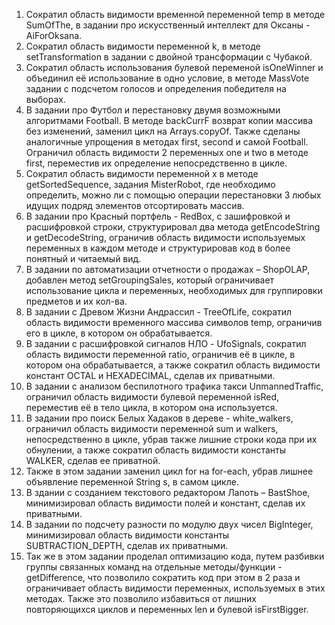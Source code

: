 1.	Сократил область видимости временной переменной temp в методе SumOfThe, в задании про искусственный интеллект для Оксаны - AiForOksana.
2.	Сократил область видимости переменной k, в методе setTransformation в задании с двойной трансформации с Чубакой.
3.	Сократил область использования булевой переменой isOneWinner и объединил её использование в одно условие, в методе MassVote задании с подсчетом голосов и определения победителя на выборах.
4.	В задании про Футбол и перестановку двумя возможными алгоритмами Football. В методе backCurrF возврат копии массива без изменений, заменил цикл на Arrays.copyOf. Также сделаны аналогичные упрощения в методах first, second и самой Football. Ограничил область видимости 2 переменных one и two в методе first, переместив их определение непосредственно в цикле.
5.	Сократил область видимости переменной x в методе getSortedSequence, задания MisterRobot, где необходимо определить, можно ли с помощью операции перестановки 3 любых идущих подряд элементов отсортировать массив.
6.	В задании про Красный портфель - RedBox, с зашифровкой и расшифровкой строки, структурировал два метода getEncodeString и getDecodeString, ограничив область видимости используемых переменных в каждом методе и структурировав код в более понятный и читаемый вид.
7.	В задании по автоматизации отчетности о продажах – ShopOLAP, добавлен метод setGroupingSales, который ограничивает использование цикла и переменных, необходимых для группировки предметов и их кол-ва.
8.	В задании с Древом Жизни Андрассил - TreeOfLife, сократил область видимости временного массива символов temp, ограничив его в цикле, в котором он обрабатывается.
9.	В задании с расшифровкой сигналов НЛО - UfoSignals, сократил область видимости переменной ratio, ограничив её в цикле, в котором она обрабатывается, а также сократил область видимости констант OCTAL и HEXADECIMAL, сделав их приватными.
10.	В задании с анализом беспилотного трафика такси UnmannedTraffic, ограничил область видимости булевой переменной isRed, переместив её в тело цикла, в котором она используется.
11.	В задании про поиск Белых Хадаков в дереве - white_walkers, ограничил область видимости переменной sum и walkers, непосредственно в цикле, убрав также лишние строки кода при их обнулении, а также сократил область видимости константы WALKER, сделав ее приватной.
12.	Также в этом задании заменил цикл for на for-each, убрав лишнее объявление переменной String s, в самом цикле.
13.	В здании с созданием текстового редактором Лапоть – BastShoe, минимизировал область видимости полей и констант, сделав их приватными.
14.	В задании по подсчету разности по модулю двух чисел BigInteger, минимизировал область видимости константы SUBTRACTION_DEPTH, сделав их приватными.
15.	Так же в этом задании проделал оптимизацию кода, путем разбивки группы связанных команд на отдельные методы/функции - getDifference, что позволило сократить код при этом в 2 раза и ограничивает область видимости переменных, используемых в этих методах. Также это позволило избавиться от лишних повторяющихся циклов и переменных len и булевой isFirstBigger.
